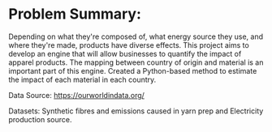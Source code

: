 
# Problem Summary:
Depending on what they're composed of, what energy source they use, and where they're made, products have diverse effects. This project aims to develop an engine that will allow businesses to quantify the impact of apparel products. The mapping between country of origin and material is an important part of this engine. Created a Python-based method to estimate the impact of each material in each country.


Data Source:
https://ourworldindata.org/

Datasets:
Synthetic fibres and emissions caused in yarn prep and 
Electricity production source.





